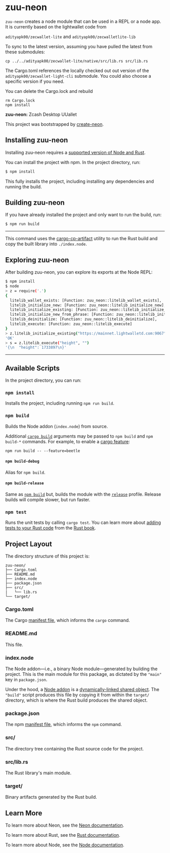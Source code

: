 # zuu-neon

`zuu-neon` creates a node module that can be used in a REPL
or a node app. It is currently based on the lightwallet code from

`adityapk00/zecwallet-lite` and `adityapk00/zecwalletlite-lib`

To sync to the latest version, assuming you have pulled the latest
from these submodules:

```
cp ../../adityapk00/zecwallet-lite/native/src/lib.rs src/lib.rs
```

The Cargo.toml references the locally checked out out version of the
`adityapk00/zecwallet-light-cli` submodule. You could also choose a specific
version if you need.

You can delete the Cargo.lock and rebuild

```
rm Cargo.lock
npm install
```

**zuu-neon:** Zcash Desktop UUallet

This project was bootstrapped by
[create-neon](https://www.npmjs.com/package/create-neon).

## Installing zuu-neon

Installing zuu-neon requires a
[supported version of Node and Rust](https://github.com/neon-bindings/neon#platform-support).

You can install the project with npm. In the project directory, run:

```sh
$ npm install
```

This fully installs the project,
including installing any dependencies and running the build.

## Building zuu-neon

If you have already installed the project and only want to run the build, run:

```sh
$ npm run build
```


---


This command uses the
[cargo-cp-artifact](https://github.com/neon-bindings/cargo-cp-artifact)
utility to run the Rust build and copy the built library into `./index.node`.

## Exploring zuu-neon

After building zuu-neon, you can explore its exports at the Node REPL:

```sh
$ npm install
$ node
> z = require('.')
{
  litelib_wallet_exists: [Function: zuu_neon::litelib_wallet_exists],
  litelib_initialize_new: [Function: zuu_neon::litelib_initialize_new],
  litelib_initialize_existing: [Function: zuu_neon::litelib_initialize_existing],
  litelib_initialize_new_from_phrase: [Function: zuu_neon::litelib_initialize_new_from_phrase],
  litelib_deinitialize: [Function: zuu_neon::litelib_deinitialize],
  litelib_execute: [Function: zuu_neon::litelib_execute]
}
> z.litelib_initialize_existing("https://mainnet.lightwalletd.com:9067")
'OK'
> s = z.litelib_execute("height", "")
'{\n  "height": 1733897\n}'
```


---

## Available Scripts

In the project directory, you can run:

### `npm install`

Installs the project, including running `npm run build`.

### `npm build`

Builds the Node addon (`index.node`) from source.

Additional [`cargo build`](https://doc.rust-lang.org/cargo/commands/cargo-build.html) arguments may be passed to `npm build` and `npm build-*` commands. For example, to enable a [cargo feature](https://doc.rust-lang.org/cargo/reference/features.html):

```
npm run build -- --feature=beetle
```

#### `npm build-debug`

Alias for `npm build`.

#### `npm build-release`

Same as [`npm build`](#npm-build) but, builds the module with the [`release`](https://doc.rust-lang.org/cargo/reference/profiles.html#release) profile. Release builds will compile slower, but run faster.

### `npm test`

Runs the unit tests by calling `cargo test`. You can learn more about [adding tests to your Rust code](https://doc.rust-lang.org/book/ch11-01-writing-tests.html) from the [Rust book](https://doc.rust-lang.org/book/).

## Project Layout

The directory structure of this project is:

```
zuu-neon/
├── Cargo.toml
├── README.md
├── index.node
├── package.json
├── src/
|   └── lib.rs
└── target/
```

### Cargo.toml

The Cargo [manifest file](https://doc.rust-lang.org/cargo/reference/manifest.html), which informs the `cargo` command.

### README.md

This file.

### index.node

The Node addon—i.e., a binary Node module—generated by building the project. This is the main module for this package, as dictated by the `"main"` key in `package.json`.

Under the hood, a [Node addon](https://nodejs.org/api/addons.html) is a [dynamically-linked shared object](https://en.wikipedia.org/wiki/Library_(computing)#Shared_libraries). The `"build"` script produces this file by copying it from within the `target/` directory, which is where the Rust build produces the shared object.

### package.json

The npm [manifest file](https://docs.npmjs.com/cli/v7/configuring-npm/package-json), which informs the `npm` command.

### src/

The directory tree containing the Rust source code for the project.

### src/lib.rs

The Rust library's main module.

### target/

Binary artifacts generated by the Rust build.

## Learn More

To learn more about Neon, see the [Neon documentation](https://neon-bindings.com).

To learn more about Rust, see the [Rust documentation](https://www.rust-lang.org).

To learn more about Node, see the [Node documentation](https://nodejs.org).
